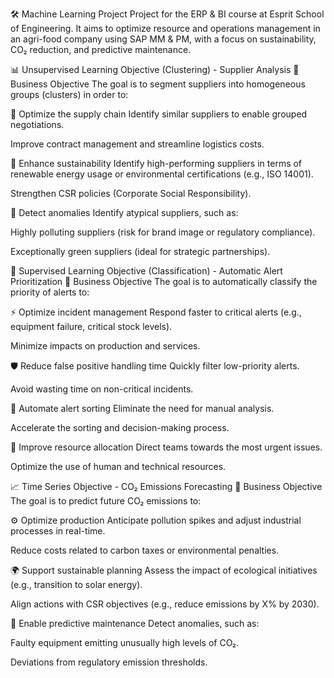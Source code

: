 🛠️ Machine Learning Project
Project for the ERP & BI course at Esprit School of Engineering.
It aims to optimize resource and operations management in an agri-food company using SAP MM & PM, with a focus on sustainability, CO₂ reduction, and predictive maintenance.

📊 Unsupervised Learning Objective (Clustering) - Supplier Analysis
🎯 Business Objective
The goal is to segment suppliers into homogeneous groups (clusters) in order to:

🚚 Optimize the supply chain
Identify similar suppliers to enable grouped negotiations.

Improve contract management and streamline logistics costs.

🌱 Enhance sustainability
Identify high-performing suppliers in terms of renewable energy usage or environmental certifications (e.g., ISO 14001).

Strengthen CSR policies (Corporate Social Responsibility).

🚨 Detect anomalies
Identify atypical suppliers, such as:

Highly polluting suppliers (risk for brand image or regulatory compliance).

Exceptionally green suppliers (ideal for strategic partnerships).

🚨 Supervised Learning Objective (Classification) - Automatic Alert Prioritization
🎯 Business Objective
The goal is to automatically classify the priority of alerts to:

⚡ Optimize incident management
Respond faster to critical alerts (e.g., equipment failure, critical stock levels).

Minimize impacts on production and services.

🛡️ Reduce false positive handling time
Quickly filter low-priority alerts.

Avoid wasting time on non-critical incidents.

🤖 Automate alert sorting
Eliminate the need for manual analysis.

Accelerate the sorting and decision-making process.

🧩 Improve resource allocation
Direct teams towards the most urgent issues.

Optimize the use of human and technical resources.

📈 Time Series Objective - CO₂ Emissions Forecasting
🎯 Business Objective
The goal is to predict future CO₂ emissions to:

⚙️ Optimize production
Anticipate pollution spikes and adjust industrial processes in real-time.

Reduce costs related to carbon taxes or environmental penalties.

🌍 Support sustainable planning
Assess the impact of ecological initiatives (e.g., transition to solar energy).

Align actions with CSR objectives (e.g., reduce emissions by X% by 2030).

🔧 Enable predictive maintenance
Detect anomalies, such as:

Faulty equipment emitting unusually high levels of CO₂.

Deviations from regulatory emission thresholds.
